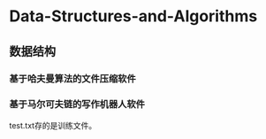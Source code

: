 # Data-Structures-and-Algorithms
## 数据结构
###   基于哈夫曼算法的文件压缩软件
### 	基于马尔可夫链的写作机器人软件
test.txt存的是训练文件。

